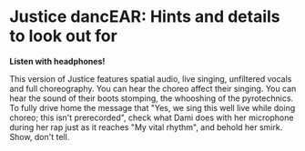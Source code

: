 # Justice dancEAR: Hints and details to look out for

**Listen with headphones!**

This version of Justice features spatial audio, live singing, unfiltered vocals and full choreography.
You can hear the choreo affect their singing.  You can hear the sound of their boots stomping,
the whooshing of the pyrotechnics. To fully drive home the message
that "Yes, we sing this well live while doing choreo; this isn't prerecorded", check what Dami does with her microphone
during her rap just as it reaches "My vital rhythm", and behold her smirk. Show, don't tell.
